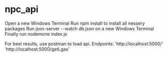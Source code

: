 # npc_api
Open a new Windows Terminal
Run npm install to install all nessery packages
Run json-server --watch db.json on a new Windows Terminal
Finally run nodemone index.js

For best results, use postman to load api.
Endpoints:
'http://localhost:5000/'
'http://localhost:5000/getLgas'

